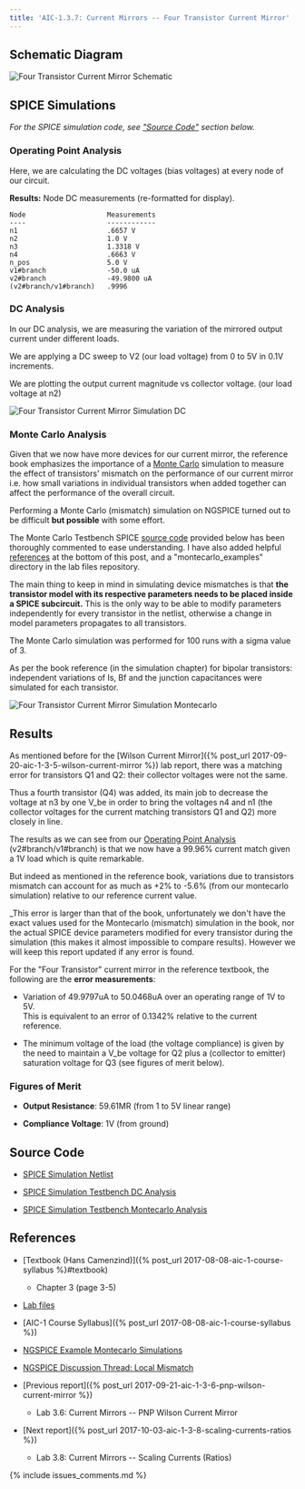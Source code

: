 ```yaml
---
title: 'AIC-1.3.7: Current Mirrors -- Four Transistor Current Mirror'
---
```


## Schematic Diagram 

![Four Transistor Current Mirror Schematic](/linked_files/2017-09-28-aic-1-3-7-four-transistor-current-mirror_1.svg)

## SPICE Simulations 

_For the SPICE simulation code, see ["Source Code"](#source-code) section below._

### Operating Point Analysis 

Here, we are calculating the DC voltages (bias voltages) at every node of our
circuit.

**Results:** Node DC measurements (re-formatted for display). 

~~~
Node                    Measurements
----                    ------------
n1                      .6657 V
n2                      1.0 V
n3                      1.3318 V
n4                      .6663 V
n_pos                   5.0 V
v1#branch               -50.0 uA
v2#branch               -49.9800 uA
(v2#branch/v1#branch)   .9996
~~~

### DC Analysis 

In our DC analysis, we are measuring the variation of the mirrored output current 
under different loads.

We are applying a DC sweep to V2 (our load voltage) from 0 to 5V in 0.1V 
increments. 

We are plotting the output current magnitude vs collector voltage. 
(our load voltage at n2)

![Four Transistor Current Mirror Simulation DC](/linked_files/2017-09-28-aic-1-3-7-four-transistor-current-mirror_2.svg)

### Monte Carlo Analysis

Given that we now have more devices for our current mirror, the reference book
emphasizes the importance of a [Monte Carlo](https://en.wikipedia.org/wiki/Monte_Carlo_method#Engineering) 
simulation to measure the effect of transistors' mismatch on the performance of
our current mirror i.e. how small variations in individual transistors when
added together can affect the performance of the overall circuit.

Performing a Monte Carlo (mismatch) simulation on NGSPICE turned out to be 
difficult **but possible** with some effort.

The Monte Carlo Testbench SPICE [source code](#source-code) provided below has
been thoroughly commented to ease understanding. I have also added helpful 
[references](#references) at the bottom of this post, and a "montecarlo\_examples" 
directory in the lab files repository.

The main thing to keep in mind in simulating device mismatches is that 
**the transistor model with its respective parameters needs to be placed
inside a SPICE subcircuit.** This is the only way to be able to modify
parameters independently for every transistor in the netlist, otherwise a change
in model parameters propagates to all transistors.

The Monte Carlo simulation was performed for 100 runs with a sigma value of 3.

As per the book reference (in the simulation chapter) for bipolar transistors:
independent variations of Is, Bf and the junction capacitances were simulated
for each transistor.

![Four Transistor Current Mirror Simulation Montecarlo](/linked_files/2017-09-28-aic-1-3-7-four-transistor-current-mirror_3.svg)

## Results

As mentioned before for the [Wilson Current Mirror]({% post_url 2017-09-20-aic-1-3-5-wilson-current-mirror %})
lab report, there was a matching error for transistors Q1 and Q2: their
collector voltages were not the same.

Thus a fourth transistor (Q4) was added, its main job to decrease the voltage
at n3 by one V_be in order to bring the voltages n4 and n1 (the collector
voltages for the current matching transistors Q1 and Q2) more closely in line.

The results as we can see from our [Operating Point Analysis](#operating-point-analysis) 
(v2#branch/v1#branch) is that we now have a 99.96% current match given a 1V load
which is quite remarkable.

But indeed as mentioned in the reference book, variations due to transistors
mismatch can account for as much as +2% to -5.6% (from our montecarlo simulation) 
relative to our reference current value.

_This error is larger than that of the book, unfortunately we don't have the
exact values used for the Montecarlo (mismatch) simulation in the book, nor the
actual SPICE device parameters modified for every transistor during the
simulation (this makes it almost impossible to compare results). However we
will keep this report updated if any error is found. 

For the "Four Transistor" current mirror in the reference textbook, the
following are the **error measurements**: 

* Variation of 49.9797uA to 50.0468uA over an operating range of 1V to 5V.  
    This is equivalent to an error of 0.1342% relative to the current reference.

* The minimum voltage of the load (the voltage compliance) is given by the need
    to maintain a V_be voltage for Q2 plus a (collector to emitter) saturation
    voltage for Q3 (see figures of merit below).

### Figures of Merit

* **Output Resistance**: 59.61MR (from 1 to 5V linear range)

* **Compliance Voltage**: 1V (from ground)

## Source Code

* [SPICE Simulation Netlist](https://github.com/camilotejeiro/aic_1_lab/blob/master/lab_assignments/03_current_mirrors/07_four_transistor_current_mirror/four_transistor_current_mirror_simulation_netlist.spice)

* [SPICE Simulation Testbench DC Analysis](https://github.com/camilotejeiro/aic_1_lab/blob/master/lab_assignments/03_current_mirrors/07_four_transistor_current_mirror/four_transistor_current_mirror_simulation_testbench_dc.spice)

* [SPICE Simulation Testbench Montecarlo Analysis](https://github.com/camilotejeiro/aic_1_lab/blob/master/lab_assignments/03_current_mirrors/07_four_transistor_current_mirror/four_transistor_current_mirror_simulation_testbench_montecarlo.spice)

## References

* [Textbook (Hans Camenzind)]({% post_url 2017-08-08-aic-1-course-syllabus %}#textbook) 
    + Chapter 3 (page 3-5) 

* [Lab files](https://github.com/camilotejeiro/aic_1_lab/tree/master/lab_assignments/03_current_mirrors/07_four_transistor_current_mirror)

* [AIC-1 Course Syllabus]({% post_url 2017-08-08-aic-1-course-syllabus %})

* [NGSPICE Example Montecarlo Simulations](https://github.com/camilotejeiro/aic_1_lab/tree/master/ngspice_examples/montecarlo)

* [NGSPICE Discussion Thread: Local Mismatch](https://sourceforge.net/p/ngspice/discussion/133842/thread/5d3537b2)

* [Previous report]({% post_url 2017-09-21-aic-1-3-6-pnp-wilson-current-mirror %})
    + Lab 3.6: Current Mirrors -- PNP Wilson Current Mirror 

* [Next report]({% post_url 2017-10-03-aic-1-3-8-scaling-currents-ratios %})
    + Lab 3.8: Current Mirrors -- Scaling Currents (Ratios)

{% include issues_comments.md %}
